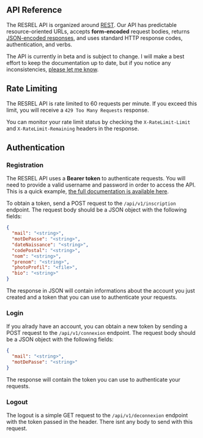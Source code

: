 ## API Reference

The RESREL API is organized around [REST](https://en.wikipedia.org/wiki/Representational_state_transfer). Our API has predictable resource-oriented URLs, accepts **form-encoded** request bodies, returns [JSON-encoded responses](https://en.wikipedia.org/wiki/POST_(HTTP)#Use_for_submitting_web_forms), and uses standard HTTP response codes, authentication, and verbs.

The API is currently in beta and is subject to change. I will make a best effort to keep the documentation up to date, but if you notice any inconsistencies, [please let me know](https://github.com/T4rg3n/RES-REL-SERVER/issues/new).

## Rate Limiting

The RESREL API is rate limited to 60 requests per minute. If you exceed this limit, you will receive a `429 Too Many Requests` response.

You can monitor your rate limit status by checking the `X-RateLimit-Limit` and `X-RateLimit-Remaining` headers in the response.

## Authentication

### Registration
The RESREL API uses a **Bearer token** to authenticate requests. You will need to provide a valid username and password in order to access the API. This is a quick example, [the full documentation is available here](endpoints-summary).

To obtain a token, send a POST request to the `/api/v1/inscription` endpoint. The request body should be a JSON object with the following fields:

```json
{
  "mail": "<string>",
  "motDePasse": "<string>",
  "dateNaissance": "<string>",
  "codePostal": "<string>",
  "nom": "<string>",
  "prenom": "<string>",
  "photoProfil": "<file>",
  "bio": "<string>"
}
```

The response in JSON will contain informations about the account you just created and a token that you can use to authenticate your requests. 

### Login

If you alrady have an account, you can obtain a new token by sending a POST request to the `/api/v1/connexion` endpoint. The request body should be a JSON object with the following fields:

```json
{
  "mail": "<string>",
  "motDePasse": "<string>"
}
```

The response will contain the token you can use to authenticate your requests.

### Logout

The logout is a simple GET request to the `/api/v1/deconnexion` endpoint with the token passed in the header. There isnt any body to send with this request.
